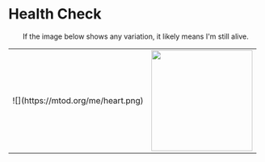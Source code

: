 # Health Check

<p align="center">
If the image below shows any variation, it likely means I'm still alive.
</p>

<table>
  <tr>
    <td>
![](https://mtod.org/me/heart.png)
    </td>
    <td>
<img width="200" src="https://camo.githubusercontent.com/ece2ef325aa7ee0de4a5119568cc725b09cacf14e0740d15ab2d27af36b7b5a3/68747470733a2f2f6f6b69646f6b692e636f6d70757465722f72756e2d746f74616c2e7376673f763d33"/>
    </td>
  </tr>
</table>
